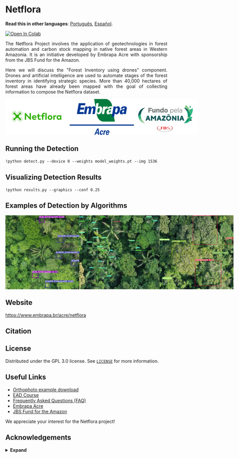 # **Netflora**

**Read this in other languages**: [Português](README.pt.md), [Español](README.es.md).

<a href="https://colab.research.google.com/drive/16nydPteUlpXo1tcIC0DWrQr05Z3m-npU?usp=sharing"><img src="https://colab.research.google.com/assets/colab-badge.svg" alt="Open In Colab"></a>

<p align="justify">The Netflora Project involves the application of geotechnologies in forest automation and carbon stock mapping in native forest areas in Western Amazonia. It is an initiative developed by Embrapa Acre with sponsorship from the JBS Fund for the Amazon.

<p align="justify"> Here we will discuss the "Forest Inventory using drones" component. Drones and artificial intelligence are used to automate stages of the forest inventory in identifying strategic species. More than 40,000 hectares of forest areas have already been mapped with the goal of collecting information to compose the Netflora dataset.

<div style="display: flex;">

 <img src="https://github.com/NetFlora/NetFlora/blob/main/logo/Netflora.png?raw=true" width="200" alt="Netflora Logo">

  <img src="https://github.com/NetFlora/NetFlora/blob/main/logo/Embrapa-Acre.png?raw=true" width="200" alt="Embrapa Acre Logo">
    
   <img src="https://github.com/NetFlora/NetFlora/blob/main/logo/Fundo-JBS.png?raw=true" width="200" alt="JBS Fund Logo">

</div>

## Running the Detection

``!python detect.py --device 0 --weights model_weights.pt --img 1536``

## Visualizing Detection Results 

``!python results.py --graphics --conf 0.25``

## Examples of Detection by Algorithms

<div style="display: flex;">

 <img src="https://github.com/NetFlora/NetFlora/blob/main/inference/images/Acai.jpg?raw=true" width="230" alt="Acai"> 

 <img src="https://github.com/NetFlora/NetFlora/blob/main/inference/images/Palmeiras.jpg?raw=true" width="250" alt="Palm">
 
 <img src="https://github.com/NetFlora/NetFlora/blob/main/inference/images/PFMNs.jpg?raw=true" width="230" alt="PFMNs">
  
 </div>

## Website

https://www.embrapa.br/acre/netflora


## Citation


## License

Distributed under the GPL 3.0 license. See [`LICENSE`](LICENSE.md) for more information.

## Useful Links
- [Orthophoto example download](https://drive.google.com/drive/folders/1OcRel7fJHALwm9ZAdU3rSlFwV_4iaZnp?usp=sharing)
- [EAD Course](https://ava.sede.embrapa.br/enrol/index.php?id=470)
- [Frequently Asked Questions (FAQ)](https://www.embrapa.br/web/portal/acre/netflora/perguntas-e-respostas)
- [Embrapa Acre](https://www.embrapa.br/acre/)
- [JBS Fund for the Amazon](https://fundojbsamazonia.org/)

We appreciate your interest for the Netflora project!

## Acknowledgements

<details><summary> <b>Expand</b> </summary>

* [https://github.com/AlexeyAB/darknet](https://github.com/AlexeyAB/darknet)
* [https://github.com/WongKinYiu/yolov7](https://github.com/WongKinYiu/yolov7)
